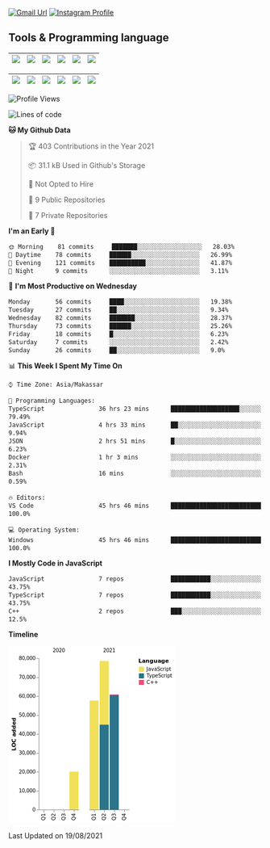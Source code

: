 [![Gmail Url](https://img.shields.io/twitter/url?label=aaulia.raahman@gmail.com&logo=gmail&style=social&url=http%3A%2F%2Fmailto%3Acontact.aaulia.raahman@gmail.com)](mailto:aaulia.raahman@gmail.com) [![Instagram Profile](https://img.shields.io/twitter/url?label=auliyrhman&logo=instagram&style=social&url=https://www.instagram.com/auliyrhman/)](https://www.instagram.com/auliyrhman)

## Tools & Programming language

| [<img src="https://upload.wikimedia.org/wikipedia/commons/4/4c/Typescript_logo_2020.svg" width="50">]() | [<img src="https://cdn.svgporn.com/logos/javascript.svg" width="50">]() | [<img src="https://cdn.svgporn.com/logos/mysql.svg" width="50">]() | <img src="https://cdn.svgporn.com/logos/firebase.svg" width="50"/> | <img src="https://cdn.svgporn.com/logos/mongodb.svg" width="50"/> | <img src="https://cdn.worldvectorlogo.com/logos/c.svg" width="50"/> |
| ------------------------------------------------------------------------------------------------------- | ----------------------------------------------------------------------- | --------------------------------------------------------------------------------------------- | ------------------------------------------------------------------ | ----------------------------------------------------------- | ------------------------------------------------------------------ |

| [<img src="https://www.svgrepo.com/show/306460/nestjs.svg" width="50">]() | [<img src="https://camo.githubusercontent.com/8ac3f7b51de4853384673841868d1c6eb9de77c3b44a891dc53ff9ec27457d3f/68747470733a2f2f636e63662d6272616e64696e672e6e65746c6966792e6170702f696d672f70726f6a656374732f677270632f686f72697a6f6e74616c2f636f6c6f722f677270632d686f72697a6f6e74616c2d636f6c6f722e737667" width="50">]() | [<img src="https://upload.wikimedia.org/wikipedia/commons/8/8e/Nextjs-logo.svg" width="50">]() | [<img src="https://upload.wikimedia.org/wikipedia/commons/a/a7/React-icon.svg" width="50">]() |  [<img src="https://upload.wikimedia.org/wikipedia/commons/d/d9/Node.js_logo.svg" width="50">]() | [<img src="https://cdn.svgporn.com/logos/express.svg" width="50">]() |
| ---------------------------------------------------------------------------------------------- | --------------------------------------------------------------------------------------------------------------------------------------------------------------------------------------------------------------------------------------------------------------------------------------------------------------------------- | ------------------------------------------------------------------------- | ------------------------------------------------------------------- | ------------------------------------------------------------------- | ------------------------------------------------------------------- |


<!--
**aulyarahman/aulyarahman** is a ✨ _special_ ✨ repository because its `README.md` (this file) appears on your GitHub profile.

Here are some ideas to get you started:

- 🔭 I’m currently working on ...
- 🌱 I’m currently learning ...
- 👯 I’m looking to collaborate on ...
- 🤔 I’m looking for help with ...
- 💬 Ask me about ...
- 📫 How to reach me: ...
- 😄 Pronouns: ...
- ⚡ Fun fact: ...
-->

<!--START_SECTION:waka-->
![Profile Views](http://img.shields.io/badge/Profile%20Views-0-blue)

![Lines of code](https://img.shields.io/badge/From%20Hello%20World%20I%27ve%20Written-217190%20lines%20of%20code-blue)

**🐱 My Github Data** 

> 🏆 403 Contributions in the Year 2021
 > 
> 📦 31.1 kB Used in Github's Storage 
 > 
> 🚫 Not Opted to Hire
 > 
> 📜 9 Public Repositories 
 > 
> 🔑 7 Private Repositories  
 > 
**I'm an Early 🐤** 

```text
🌞 Morning    81 commits     ███████░░░░░░░░░░░░░░░░░░   28.03% 
🌆 Daytime    78 commits     ██████░░░░░░░░░░░░░░░░░░░   26.99% 
🌃 Evening    121 commits    ██████████░░░░░░░░░░░░░░░   41.87% 
🌙 Night      9 commits      ░░░░░░░░░░░░░░░░░░░░░░░░░   3.11%

```
📅 **I'm Most Productive on Wednesday** 

```text
Monday       56 commits     ████░░░░░░░░░░░░░░░░░░░░░   19.38% 
Tuesday      27 commits     ██░░░░░░░░░░░░░░░░░░░░░░░   9.34% 
Wednesday    82 commits     ███████░░░░░░░░░░░░░░░░░░   28.37% 
Thursday     73 commits     ██████░░░░░░░░░░░░░░░░░░░   25.26% 
Friday       18 commits     █░░░░░░░░░░░░░░░░░░░░░░░░   6.23% 
Saturday     7 commits      ░░░░░░░░░░░░░░░░░░░░░░░░░   2.42% 
Sunday       26 commits     ██░░░░░░░░░░░░░░░░░░░░░░░   9.0%

```


📊 **This Week I Spent My Time On** 

```text
⌚︎ Time Zone: Asia/Makassar

💬 Programming Languages: 
TypeScript               36 hrs 23 mins      ███████████████████░░░░░░   79.49% 
JavaScript               4 hrs 33 mins       ██░░░░░░░░░░░░░░░░░░░░░░░   9.94% 
JSON                     2 hrs 51 mins       █░░░░░░░░░░░░░░░░░░░░░░░░   6.23% 
Docker                   1 hr 3 mins         ░░░░░░░░░░░░░░░░░░░░░░░░░   2.31% 
Bash                     16 mins             ░░░░░░░░░░░░░░░░░░░░░░░░░   0.59%

🔥 Editors: 
VS Code                  45 hrs 46 mins      █████████████████████████   100.0%

💻 Operating System: 
Windows                  45 hrs 46 mins      █████████████████████████   100.0%

```

**I Mostly Code in JavaScript** 

```text
JavaScript               7 repos             ███████████░░░░░░░░░░░░░░   43.75% 
TypeScript               7 repos             ███████████░░░░░░░░░░░░░░   43.75% 
C++                      2 repos             ███░░░░░░░░░░░░░░░░░░░░░░   12.5%

```


**Timeline**

![Chart not found](https://raw.githubusercontent.com/aulyarahman/aulyarahman/main/charts/bar_graph.png) 


 Last Updated on 19/08/2021
<!--END_SECTION:waka-->
